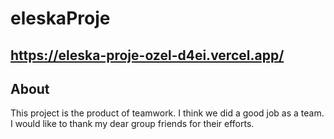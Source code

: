 # eleskaProje
## https://eleska-proje-ozel-d4ei.vercel.app/
## About
This project is the product of teamwork.  I think we did a good job as a team.  I would like to thank my dear group friends for their efforts.
